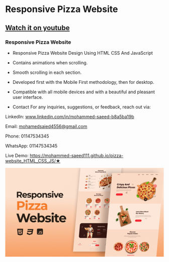 # Responsive Pizza Website
## [Watch it on youtube](https://youtu.be/02fqr3OY1VM)
### Responsive Pizza Website

- Responsive Pizza Website Design Using HTML CSS And JavaScript
- Contains animations when scrolling.
- Smooth scrolling in each section.
- Developed first with the Mobile First methodology, then for desktop.
- Compatible with all mobile devices and with a beautiful and pleasant user interface.

- Contact
For any inquiries, suggestions, or feedback, reach out via:

LinkedIn: www.linkedin.com/in/mohammed-saeed-b8a5ba19b

Email: mohamedsaied4556@gmail.com

Phone: 01147534345

WhatsApp: 01147534345

Live Demo: https://mohammed-saeed111.github.io/pizza-website_HTML_CSS_JS/★


![preview img](/preview.png)
